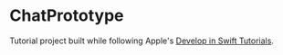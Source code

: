 # ChatPrototype

Tutorial project built while following Apple's [Develop in Swift Tutorials](https://developer.apple.com/tutorials/develop-in-swift).
